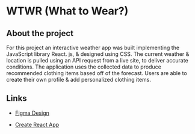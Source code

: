 # WTWR (What to Wear?)

## About the project

For this project an interactive weather app was built implementing the JavaScript library React. js, & designed using CSS. The current weather & location is pulled using an API request from a live site, to deliver accurate conditions. The application uses the collected data to produce recommended clothing items based off of the forecast. Users are able to create their own profile & add personalized clothing items.

## Links

- [Figma Design](https://www.figma.com/file/DTojSwldenF9UPKQZd6RRb/Sprint-10%3A-WTWR)

- [Create React App](https://github.com/facebook/create-react-app)
